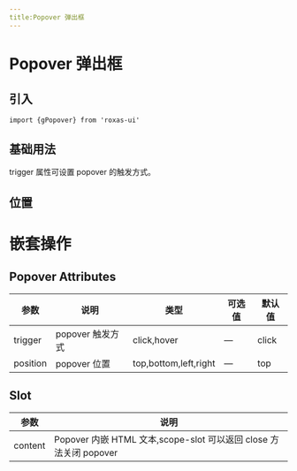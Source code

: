 ```yaml
---
title:Popover 弹出框
---
```


# Popover 弹出框

## 引入

```
import {gPopover} from 'roxas-ui'
```

## 基础用法

trigger 属性可设置 popover 的触发方式。

<ClientOnly>
  <popover-demo-2/>
</ClientOnly>

<ClientOnly>
  <popover-demo-2-code/>
</ClientOnly>

## 位置

<ClientOnly>
  <popover-demo-1/>
</ClientOnly>

<ClientOnly>
  <popover-demo-1-code/>
</ClientOnly>

# 嵌套操作

<ClientOnly>
  <popover-demo-3/>
</ClientOnly>

<ClientOnly>
  <popover-demo-3-code/>
</ClientOnly>

## Popover Attributes

| 参数     | 说明             | 类型                  | 可选值 | 默认值 |
| -------- | ---------------- | --------------------- | ------ | ------ |
| trigger  | popover 触发方式 | click,hover           | —      | click  |
| position | popover 位置     | top,bottom,left,right | —      | top    |

## Slot

| 参数    | 说明                                                              |
| ------- | ----------------------------------------------------------------- |
| content | Popover 内嵌 HTML 文本,scope-slot 可以返回 close 方法关闭 popover |
